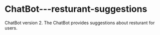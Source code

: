 # ChatBot---resturant-suggestions
ChatBot version 2. The ChatBot provides suggestions about resturant for users. 

